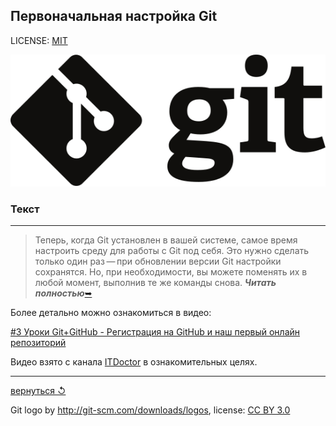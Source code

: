 ## Первоначальная настройка Git

LICENSE: [MIT](./license.md)

![git-logo](./assets/logo.svg)

### **Текст**

---

>Теперь, когда Git установлен в вашей системе, самое время настроить среду для работы с Git под себя. Это нужно сделать только один раз — при обновлении версии Git настройки сохранятся. Но, при необходимости, вы можете поменять их в любой момент, выполнив те же команды снова.
***Читать полностью***[&#10149;](https://git-scm.com/book/ru/v2/%D0%92%D0%B2%D0%B5%D0%B4%D0%B5%D0%BD%D0%B8%D0%B5-%D0%9F%D0%B5%D1%80%D0%B2%D0%BE%D0%BD%D0%B0%D1%87%D0%B0%D0%BB%D1%8C%D0%BD%D0%B0%D1%8F-%D0%BD%D0%B0%D1%81%D1%82%D1%80%D0%BE%D0%B9%D0%BA%D0%B0-Git)

Более детально можно ознакомиться в видео:

[#3 Уроки Git+GitHub - Регистрация на GitHub и наш первый онлайн репозиторий](https://youtu.be/9dkzbSnN2FQ?list=PLuY6eeDuleIOMB2R_Kky05ZfiAx2_pbAH)

Видео взято с канала [ITDoctor](https://www.youtube.com/channel/UC2Ev-rDSHBov0ZMChesLfrg) в ознакомительных целях.

---

[вернуться &#8634;](./introduction.md)

Git logo by http://git-scm.com/downloads/logos,
license: [CC BY 3.0](https://creativecommons.org/licenses/by/3.0/)